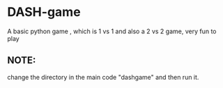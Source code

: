 # DASH-game
A basic python game , which is 1 vs 1 and also a 2 vs 2 game, very fun to play

## NOTE:
change the directory in the main code "dashgame" and then run it. 

